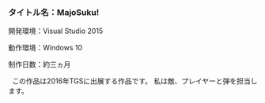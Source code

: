 ### タイトル名：MajoSuku!
開発環境：Visual Studio 2015  

動作環境：Windows 10  

制作日数：約三ヵ月  


    この作品は2016年TGSに出展する作品です。 
    私は敵、プレイヤーと弾を担当します。
